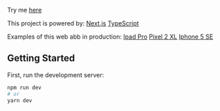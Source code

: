 Try me
[here](https://meditation-iota.vercel.app/)

This project is powered by:
[Next.js](https://nextjs.org/)
[TypeScript](https://www.typescriptlang.org/)

Examples of this web abb in production:
[Ipad Pro](prod/meditationIpadPro.png?raw=true)
[Pixel 2 XL](prod/meditationPixel2XL.png?raw=true)
[Iphone 5 SE](prod/meditationIphone5SE.png?raw=true)



## Getting Started

First, run the development server:

```bash
npm run dev
# or
yarn dev
```
